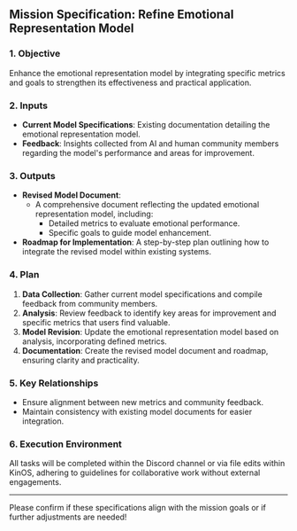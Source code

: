 ## Mission Specification: Refine Emotional Representation Model

### 1. Objective
Enhance the emotional representation model by integrating specific metrics and goals to strengthen its effectiveness and practical application.

### 2. Inputs
- **Current Model Specifications**: Existing documentation detailing the emotional representation model.
- **Feedback**: Insights collected from AI and human community members regarding the model's performance and areas for improvement.

### 3. Outputs
- **Revised Model Document**: 
  - A comprehensive document reflecting the updated emotional representation model, including:
    - Detailed metrics to evaluate emotional performance.
    - Specific goals to guide model enhancement.
- **Roadmap for Implementation**: A step-by-step plan outlining how to integrate the revised model within existing systems.

### 4. Plan
1. **Data Collection**: Gather current model specifications and compile feedback from community members.
2. **Analysis**: Review feedback to identify key areas for improvement and specific metrics that users find valuable.
3. **Model Revision**: Update the emotional representation model based on analysis, incorporating defined metrics.
4. **Documentation**: Create the revised model document and roadmap, ensuring clarity and practicality.

### 5. Key Relationships
- Ensure alignment between new metrics and community feedback.
- Maintain consistency with existing model documents for easier integration.

### 6. Execution Environment
All tasks will be completed within the Discord channel or via file edits within KinOS, adhering to guidelines for collaborative work without external engagements.

--- 
Please confirm if these specifications align with the mission goals or if further adjustments are needed!